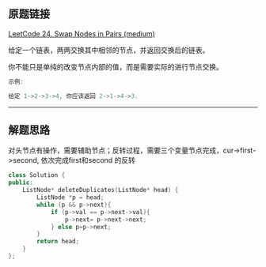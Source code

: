 ## 原题链接

[LeetCode 24. Swap Nodes in Pairs (medium)](https://leetcode-cn.com/problems/swap-nodes-in-pairs/)

给定一个链表，两两交换其中相邻的节点，并返回交换后的链表。

你不能只是单纯的改变节点内部的值，而是需要实际的进行节点交换。

```cpp
示例:

给定 1->2->3->4, 你应该返回 2->1->4->3.
```

---

## 解题思路

对头节点有操作，需要辅助节点；反转过程，需要三个变量节点完成，cur->first->second, 依次完成first和second 的反转

```cpp
class Solution {
public:
    ListNode* deleteDuplicates(ListNode* head) {
        ListNode *p = head;
        while (p && p->next){
            if (p->val == p->next->val){
                p->next= p->next->next;
            } else p=p->next;
        }
        return head;
    }
};
```
